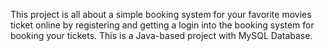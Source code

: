 This project is all about a simple booking system for your favorite movies ticket online by registering and getting a login into the booking system for booking your tickets. This is a Java-based project with MySQL Database.
